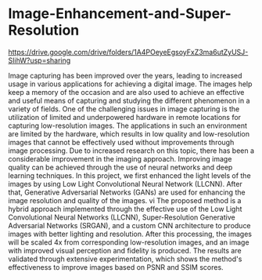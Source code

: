 # Image-Enhancement-and-Super-Resolution

https://drive.google.com/drive/folders/1A4POeyeEgsoyFxZ3ma6utZyUSJ-SIihW?usp=sharing

Image capturing has been improved over the years, leading to increased usage in 
various applications for achieving a digital image. The images help keep a memory of the 
occasion and are also used to achieve an effective and useful means of capturing and 
studying the different phenomenon in a variety of fields. One of the challenging issues in 
image capturing is the utilization of limited and underpowered hardware in remote 
locations for capturing low-resolution images. The applications in such an environment are 
limited by the hardware, which results in low quality and low-resolution images that cannot 
be effectively used without improvements through image processing.
Due to increased research on this topic, there has been a considerable improvement in the 
imaging approach. Improving image quality can be achieved through the use of neural 
networks and deep learning techniques. In this project, we first enhanced the light levels of 
the images by using Low Light Convolutional Neural Network (LLCNN). After that, 
Generative Adversarial Networks (GANs) are used for enhancing the image resolution and 
quality of the images.
vi
The proposed method is a hybrid approach implemented through the effective use of 
the Low Light Convolutional Neural Networks (LLCNN), Super-Resolution Generative 
Adversarial Networks (SRGAN), and a custom CNN architecture to produce images with 
better lighting and resolution. After this processing, the images will be scaled 4x from 
corresponding low-resolution images, and an image with improved visual perception and 
fidelity is produced. The results are validated through extensive experimentation, which 
shows the method's effectiveness to improve images based on PSNR and SSIM scores.
